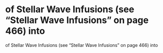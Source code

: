 # of Stellar Wave Infusions (see “Stellar Wave Infusions” on page 466) into

of Stellar Wave Infusions (see “Stellar Wave Infusions” on page 466) into